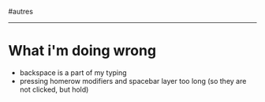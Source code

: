 #autres

----


# What i'm doing wrong
 - backspace is a part of my typing
 - pressing homerow modifiers and spacebar layer too long (so they are not clicked, but hold)


